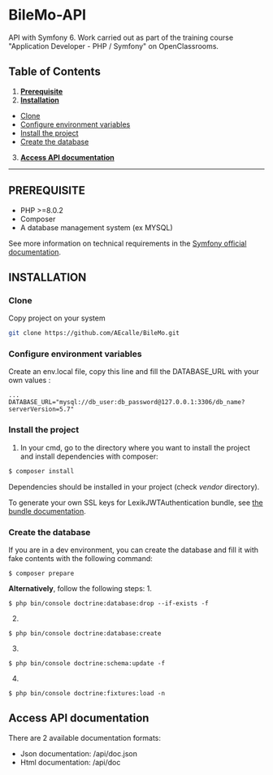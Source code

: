 # BileMo-API

API with Symfony 6. Work carried out as part of the training course "Application Developer - PHP / Symfony" on OpenClassrooms.

## Table of Contents
1.  __[Prerequisite](#prerequisite)__
2.  __[Installation](#installation)__
*   [Clone](#clone)
*   [Configure environment variables](#configure-environment-variables)
*   [Install the project](#install-the-project)
*   [Create the database](#create-the-database)
3.  __[Access API documentation](#access-api-documentation)__

---
## PREREQUISITE

*   PHP >=8.0.2
*   Composer
*   A database management system (ex MYSQL)

See more information on technical requirements in the [Symfony official documentation](https://symfony.com/doc/current/setup.html#technical-requirements).

## INSTALLATION

### __Clone__
Copy project on your system
```bash
git clone https://github.com/AEcalle/BileMo.git
```

### __Configure environment variables__
Create an env.local file, copy this line and fill the DATABASE_URL with your own values :
```env.local
...
DATABASE_URL="mysql://db_user:db_password@127.0.0.1:3306/db_name?serverVersion=5.7"
```

### __Install the project__
1.  In your cmd, go to the directory where you want to install the project and install dependencies with composer:
```bash
$ composer install
```
Dependencies should be installed in your project (check _vendor_ directory).  
  
To generate your own SSL keys for LexikJWTAuthentication bundle, see [the bundle documentation](https://github.com/lexik/LexikJWTAuthenticationBundle/blob/2.x/Resources/doc/index.md#generate-the-ssl-keys).  

### __Create the database__
If you are in a dev environment, you can create the database and fill it with fake contents with the following command:
```
$ composer prepare
```

__Alternatively__, follow the following steps:
1. 
```
$ php bin/console doctrine:database:drop --if-exists -f
```
2. 
```
$ php bin/console doctrine:database:create
```
3. 
```
$ php bin/console doctrine:schema:update -f
```
4. 
```
$ php bin/console doctrine:fixtures:load -n
```

## Access API documentation
There are 2 available documentation formats:  
*   Json documentation: /api/doc.json
*   Html documentation: /api/doc